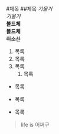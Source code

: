 #제목
##제목
_기울기_  
*기울기*  
__볼드체__  
**볼드체**  
~~취소선~~  
1. 목록
1. 목록  
1. 목록  
   1. 목록  
    
+ 목록
- 목록
* 목록
>life is 어쩌구
